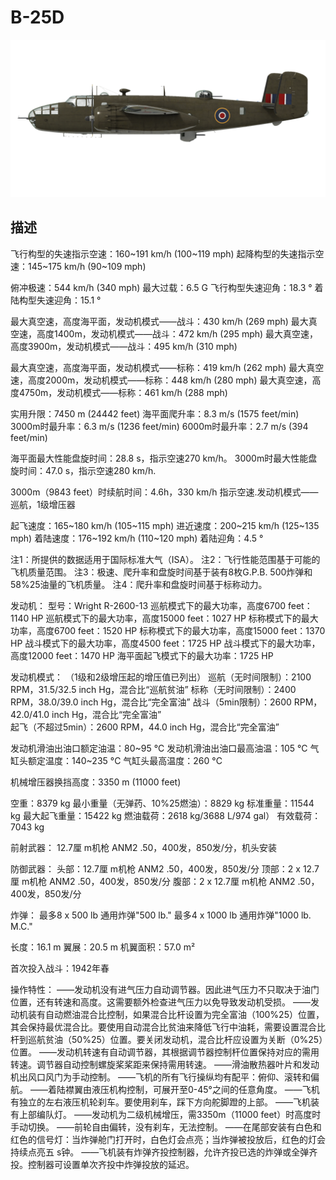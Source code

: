 ﻿# B-25D

![b25draf](../images/b25draf.png)

## 描述

飞行构型的失速指示空速：160~191 km/h (100~119 mph)
起降构型的失速指示空速：145~175 km/h (90~109 mph)

俯冲极速：544 km/h (340 mph)
最大过载：6.5 G
飞行构型失速迎角：18.3 °
着陆构型失速迎角：15.1 °

最大真空速，高度海平面，发动机模式——战斗：430 km/h (269 mph)
最大真空速，高度1400m，发动机模式——战斗：472 km/h (295 mph)
最大真空速，高度3900m，发动机模式——战斗：495 km/h (310 mph)

最大真空速，高度海平面，发动机模式——标称：419 km/h (262 mph)
最大真空速，高度2000m，发动机模式——标称：448 km/h (280 mph)
最大真空速，高度4750m，发动机模式——标称：461 km/h (288 mph)

实用升限：7450 m (24442 feet)
海平面爬升率：8.3 m/s (1575 feet/min)
3000m时最升率：6.3 m/s (1236 feet/min)
6000m时最升率：2.7 m/s (394 feet/min)

海平面最大性能盘旋时间：28.8 s，指示空速270 km/h。
3000m时最大性能盘旋时间：47.0 s，指示空速280 km/h.

3000m（9843 feet）时续航时间：4.6h，330 km/h 指示空速.发动机模式——巡航，1级增压器

起飞速度：165~180 km/h (105~115 mph)
进近速度：200~215 km/h (125~135 mph)
着陆速度：176~192 km/h (110~120 mph)
着陆迎角：4.5 °

注1：所提供的数据适用于国际标准大气（ISA）。
注2：飞行性能范围基于可能的飞机质量范围。
注3：极速、爬升率和盘旋时间基于装有8枚G.P.B. 500炸弹和58%25油量的飞机质量。
注4：爬升率和盘旋时间基于标称动力。

发动机：
型号：Wright R-2600-13
巡航模式下的最大功率，高度6700 feet：1140 HP
巡航模式下的最大功率，高度15000 feet：1027 HP
标称模式下的最大功率，高度6700 feet：1520 HP
标称模式下的最大功率，高度15000 feet：1370 HP
战斗模式下的最大功率，高度4500 feet：1725 HP
战斗模式下的最大功率，高度12000 feet：1470 HP
海平面起飞模式下的最大功率：1725 HP

发动机模式：
（1级和2级增压起的增压值已列出）
巡航（无时间限制）：2100 RPM，31.5/32.5 inch Hg，混合比“巡航贫油” 
标称（无时间限制）：2400 RPM，38.0/39.0 inch Hg，混合比“完全富油” 
战斗（5min限制）：2600 RPM，42.0/41.0 inch Hg，混合比“完全富油”  
起飞（不超过5min）：2600 RPM，44.0 inch Hg，混合比“完全富油”  

发动机滑油出油口额定油温：80~95 °C
发动机滑油出油口最高油温：105 °C
气缸头额定温度：140~235 °C
气缸头最高温度：260 °C

机械增压器换挡高度：3350 m (11000 feet)

空重：8379 kg
最小重量（无弹药、10%25燃油）：8829 kg
标准重量：11544 kg
最大起飞重量：15422 kg
燃油载荷：2618 kg/3688 L/974 gal）
有效载荷：7043 kg

前射武器：
12.7厘 m机枪 ANM2 .50，400发，850发/分，机头安装

防御武器：
头部：12.7厘 m机枪 ANM2 .50，400发，850发/分
顶部：2 x 12.7厘 m机枪 ANM2 .50，400发，850发/分
腹部：2 x 12.7厘 m机枪 ANM2 .50，400发，850发/分

炸弹：
最多8 x 500 lb 通用炸弹"500 lb."
最多4 x 1000 lb 通用炸弹"1000 lb. M.C."

长度：16.1 m
翼展：20.5 m
机翼面积：57.0 m²

首次投入战斗：1942年春

操作特性：
——发动机没有进气压力自动调节器。因此进气压力不只取决于油门位置，还有转速和高度。这需要额外检查进气压力以免导致发动机受损。
——发动机装有自动燃油混合比控制，如果混合比杆设置为完全富油（100%25）位置，其会保持最优混合比。要使用自动混合比贫油来降低飞行中油耗，需要设置混合比杆到巡航贫油（50%25）位置。要关闭发动机，混合比杆应设置为关断（0%25）位置。
——发动机转速有自动调节器，其根据调节器控制杆位置保持对应的需用转速。调节器自动控制螺旋桨桨距来保持需用转速。
——滑油散热器叶片和发动机出风口风门为手动控制。
——飞机的所有飞行操纵均有配平：俯仰、滚转和偏航。
——着陆襟翼由液压机构控制，可展开至0-45°之间的任意角度。
——飞机有独立的左右液压机轮刹车。要使用刹车，踩下方向舵脚蹬的上部。
——飞机装有上部编队灯。
——发动机为二级机械增压，需3350m（11000 feet）时高度时手动切换。
——前轮自由偏转，没有刹车，无法控制。
——在尾部安装有白色和红色的信号灯：当炸弹舱门打开时，白色灯会点亮；当炸弹被投放后，红色的灯会持续点亮五 s钟。
——飞机装有炸弹齐投控制器，允许齐投已选的炸弹或全弹齐投。控制器可设置单次齐投中炸弹投放的延迟。